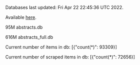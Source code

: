 Databases last updated: Fri Apr 22 22:45:36 UTC 2022. 

Available [here](https://github.com/cbeauhilton/ash-db/releases).


95M	abstracts.db

616M	abstracts_full.db

Current number of items in db:
[{"count(*)": 93309}]

Current number of scraped items in db:
[{"count(*)": 72656}]
